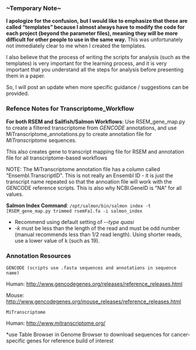 ### \~Temporary Note\~ ###
**I apologize for the confusion, but I would like to emphasize that these are called “templates” because I almost always have to modify the code for each project (beyond the parameter files), meaning they will be more difficult for other people to use in the same way.**  This was unfortunately not immediately clear to me when I created the templates.

I also believe that the process of writing the scripts for analysis (such as the templates) is very important for the learning process, and it is very important that you understand all the steps for analysis before presenting them in a paper.

So, I will post an update when more specific guidance / suggestions can be provided.

### Refence Notes for Transcriptome_Workflow ###

**For both RSEM and Sailfish/Salmon Workflows**: Use RSEM_gene_map.py to create a filtered transcriptome from *GENCODE* annotations, and use MiTranscriptome_annotations.py to create annotation file for *MiTranscriptome* sequences.

This also creates gene to transcript mapping file for RSEM and annotation file for all transcriptome-based workflows

NOTE: The MiTranscriptome annotation file has a column called "Ensembl.TranscriptID".  This is not really an Ensembl ID - it is just the transcript name repeated so that the annoation file will work with the GENCODE reference scripts.  This is also why NCBI.GeneID is "NA" for all values.

**Salmon Index Command**: `/opt/salmon/bin/salmon index -t [RSEM_gene_map.py trimmed rsemFa].fa -i salmon_index`
- Recommend using default setting of *--type quasi*
- *-k* must be less than the length of the read and must be odd number (manual recommends less than 1/2 read length).  Using shorter reads, use a lower value of k (such as 19).

### Annotation Resources ###

    GENCODE (scripts use .fasta sequences and annotations in sequence name)

Human:
http://www.gencodegenes.org/releases/reference_releases.html

Mouse:
http://www.gencodegenes.org/mouse_releases/reference_releases.html

    MiTranscriptome

Human:
http://www.mitranscriptome.org/

*use Table Browser in Genome Browser to download sequences for cancer-specific genes for reference build of interest
